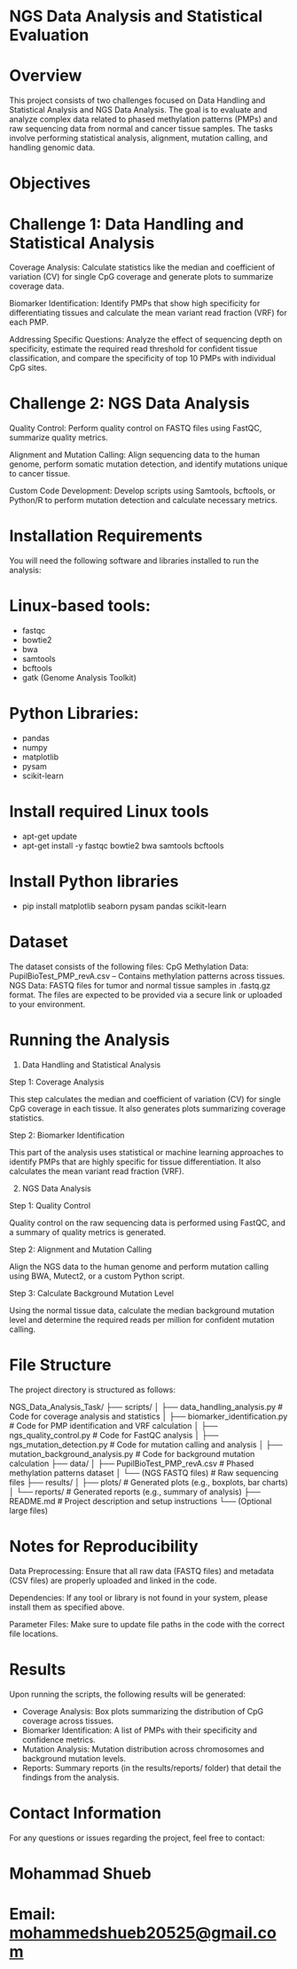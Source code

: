 # NGS Data Analysis and Statistical Evaluation

# Overview

This project consists of two challenges focused on Data Handling and Statistical Analysis and NGS Data Analysis. The goal is to evaluate and analyze complex data related to phased methylation patterns (PMPs) and raw sequencing data from normal and cancer tissue samples. The tasks involve performing statistical analysis, alignment, mutation calling, and handling genomic data.

# Objectives

# Challenge 1: Data Handling and Statistical Analysis

Coverage Analysis: Calculate statistics like the median and coefficient of variation (CV) for single CpG coverage and generate plots to summarize coverage data.

Biomarker Identification: Identify PMPs that show high specificity for differentiating tissues and calculate the mean variant read fraction (VRF) for each PMP.

Addressing Specific Questions: Analyze the effect of sequencing depth on specificity, estimate the required read threshold for confident tissue classification, and compare the specificity of top 10 PMPs with individual CpG sites.

# Challenge 2: NGS Data Analysis

Quality Control: Perform quality control on FASTQ files using FastQC, summarize quality metrics.

Alignment and Mutation Calling: Align sequencing data to the human genome, perform somatic mutation detection, and identify mutations unique to cancer tissue.

Custom Code Development: Develop scripts using Samtools, bcftools, or Python/R to perform mutation detection and calculate necessary metrics.

# Installation Requirements

You will need the following software and libraries installed to run the analysis:

# Linux-based tools:
  - fastqc
  - bowtie2
  - bwa
  - samtools
  - bcftools
  - gatk (Genome Analysis Toolkit)

# Python Libraries:
  - pandas
  - numpy
  - matplotlib
  - pysam
  - scikit-learn

# Install required Linux tools
  - apt-get update
  - apt-get install -y fastqc bowtie2 bwa samtools bcftools

# Install Python libraries
  - pip install matplotlib seaborn pysam pandas scikit-learn

# Dataset

The dataset consists of the following files: CpG Methylation Data: PupilBioTest_PMP_revA.csv – Contains methylation patterns across tissues.
NGS Data: FASTQ files for tumor and normal tissue samples in .fastq.gz format.
The files are expected to be provided via a secure link or uploaded to your environment.

# Running the Analysis

1. Data Handling and Statistical Analysis

Step 1: Coverage Analysis

This step calculates the median and coefficient of variation (CV) for single CpG coverage in each tissue. It also generates plots summarizing coverage statistics.
   
Step 2: Biomarker Identification

This part of the analysis uses statistical or machine learning approaches to identify PMPs that are highly specific for tissue differentiation. It also calculates the mean variant read fraction (VRF).

2. NGS Data Analysis

Step 1: Quality Control

Quality control on the raw sequencing data is performed using FastQC, and a summary of quality metrics is generated.

Step 2: Alignment and Mutation Calling

Align the NGS data to the human genome and perform mutation calling using BWA, Mutect2, or a custom Python script.

Step 3: Calculate Background Mutation Level

Using the normal tissue data, calculate the median background mutation level and determine the required reads per million for confident mutation calling.

# File Structure 

The project directory is structured as follows:

NGS_Data_Analysis_Task/
├── scripts/
│   ├── data_handling_analysis.py        # Code for coverage analysis and statistics
│   ├── biomarker_identification.py      # Code for PMP identification and VRF calculation
│   ├── ngs_quality_control.py           # Code for FastQC analysis
│   ├── ngs_mutation_detection.py       # Code for mutation calling and analysis
│   ├── mutation_background_analysis.py  # Code for background mutation calculation
├── data/
│   ├── PupilBioTest_PMP_revA.csv       # Phased methylation patterns dataset
│   └── (NGS FASTQ files)               # Raw sequencing files
├── results/
│   ├── plots/                          # Generated plots (e.g., boxplots, bar charts)
│   └── reports/                        # Generated reports (e.g., summary of analysis)
├── README.md                           # Project description and setup instructions
└── (Optional large files)

# Notes for Reproducibility

Data Preprocessing: Ensure that all raw data (FASTQ files) and metadata (CSV files) are properly uploaded and linked in the code.

Dependencies: If any tool or library is not found in your system, please install them as specified above.

Parameter Files: Make sure to update file paths in the code with the correct file locations.

# Results

Upon running the scripts, the following results will be generated:

  - Coverage Analysis: Box plots summarizing the distribution of CpG coverage across tissues.
  - Biomarker Identification: A list of PMPs with their specificity and confidence metrics.
  - Mutation Analysis: Mutation distribution across chromosomes and background mutation levels.
  - Reports: Summary reports (in the results/reports/ folder) that detail the findings from the analysis.
    
# Contact Information

For any questions or issues regarding the project, feel free to contact:

# Mohammad Shueb
# Email: mohammedshueb20525@gmail.com
